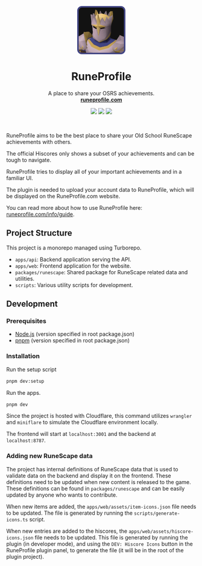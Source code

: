<p align="center">  
  <a href="https://runeprofile.com">  
      <p align="center">  
        <img src="https://raw.githubusercontent.com/ReinhardtR/runeprofile-plugin/19b9e71c0135a06566e88b6d8ad96c0b86883c03/src/main/resources/logo.png" width="128" height="128" alt="Logo" />  
		</p>  
	</a>  
	<h1 align="center">
    <b>RuneProfile</b>
  </h1>
  <a href="#"></a>  
	<p align="center">  
    A place to share your OSRS achievements.  
    <br />  
    <a href="https://runeprofile.com"><strong>runeprofile.com</strong></a> 
    <p align="center">
      <img src="https://img.shields.io/endpoint?url=https://api.runelite.net/pluginhub/shields/installs/plugin/runeprofile" >
      <img src="https://img.shields.io/endpoint?url=https://api.runelite.net/pluginhub/shields/rank/plugin/runeprofile">
	<a href="https://github.com/ReinhardtR/runeprofile-plugin"><img src="https://img.shields.io/badge/GitHub-Plugin%20Repo-blue"></a>
    </p>
	</p>
  <br />
</p>


RuneProfile aims to be the best place to share your Old School RuneScape achievements with others.

The official Hiscores only shows a subset of your achievements and can be tough to navigate.

RuneProfile tries to display all of your important achievements and in a familiar UI.

The plugin is needed to upload your account data to RuneProfile, which will be displayed on the RuneProfile.com website.

You can read more about how to use RuneProfile here: [runeprofile.com/info/guide](https://runeprofile.com/info/guide).

## Project Structure

This project is a monorepo managed using Turborepo.

-   `apps/api`: Backend application serving the API.
-   `apps/web`: Frontend application for the website.
-   `packages/runescape`: Shared package for RuneScape related data and utilities.
-   `scripts`: Various utility scripts for development.

## Development

### Prerequisites

-   [Node.js](https://nodejs.org/) (version specified in root package.json)
-   [pnpm](https://pnpm.io/) (version specified in root package.json)

### Installation

Run the setup script
```bash
pnpm dev:setup
```

Run the apps.
```bash
pnpm dev
```

Since the project is hosted with Cloudflare, this command utilizes `wrangler` and `miniflare` to simulate the Cloudflare environment locally.

The frontend will start at `localhost:3001` and the backend at `localhost:8787`.

### Adding new RuneScape data

The project has internal definitions of RuneScape data that is used to validate data on the backend and display it on the frontend. These definitions need to be updated when new content is released to the game. These definitions can be found in `packages/runescape` and can be easily updated by anyone who wants to contribute.

When new items are added, the `apps/web/assets/item-icons.json` file needs to be updated. The file is generated by running the `scripts/generate-icons.ts` script.

When new entries are added to the hiscores, the `apps/web/assets/hiscore-icons.json` file needs to be updated. This file is generated by running the plugin (in developer mode), and using the `DEV: Hiscore Icons` button in the RuneProfile plugin panel, to generate the file (it will be in the root of the plugin project). 
